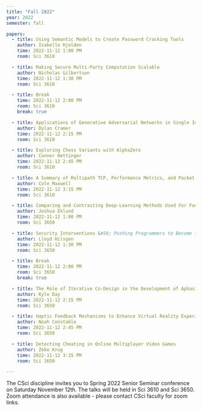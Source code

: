 ```yaml
---
title: "Fall 2022"
year: 2022
semester: fall

papers:
  - title: Using Semantic Models to Create Password Cracking Tools
    author: Isabelle Hjelden
    time: 2022-11-12 1:00 PM
    room: Sci 3610

  - title: Making Secure Multi-Party Computation Scalable
    author: Nicholas Gilbertson
    time: 2022-11-12 1:30 PM
    room: Sci 3610

  - title: Break
    time: 2022-11-12 2:00 PM
    room: Sci 3610
    break: true

  - title: Applications of Generative Adversarial Networks in Single Image Datasets 
    author: Dylan Cramer
    time: 2022-11-12 2:15 PM
    room: Sci 3610

  - title: Exploring Chess Variants with AlphaZero
    author: Conner Hettinger
    time: 2022-11-12 2:45 PM
    room: Sci 3610

  - title: A Summary of Multipath TCP, Performance Metrics, and Packet Scheduling Methods
    author: Cole Maxwell
    time: 2022-11-12 3:15 PM
    room: Sci 3610

  - title: Comparing and Contrasting Deep-Learning Methods Used For Face Swapping
    author: Joshua Eklund
    time: 2022-11-12 1:00 PM
    room: Sci 3650

  - title: Security Interventions &#58; Pushing Programmers to Become the Solution
    author: Lloyd Hilsgen
    time: 2022-11-12 1:30 PM
    room: Sci 3650

  - title: Break
    time: 2022-11-12 2:00 PM
    room: Sci 3650
    break: true

  - title: The Role of Iterative Co-Design in the Development of Aphasia and Dimentia-Related Assistive Technology 
    author: Kyle Day
    time: 2022-11-12 2:15 PM
    room: Sci 3650

  - title: Haptic Feedback Mechanisms to Enhance Virtual Reality Experiences
    author: Noah Constable
    time: 2022-11-12 2:45 PM
    room: Sci 3650

  - title: Detecting Cheating in Online Multiplayer Video Games 
    author: Zeke Krug
    time: 2022-11-12 3:15 PM
    room: Sci 3650

---
```


The CSci discipline invites you to Spring 2022 Senior Seminar conference on
Saturday November 12th.
The talks will be held in Sci 3610 and Sci 3650. 
Zoom attendance is also available - please contact CSci faculty for zoom links.  









